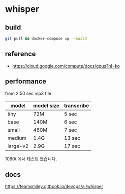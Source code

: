 # whisper

## build

```sh
git pull && docker-compose up --build
```

## reference

- <https://cloud.google.com/compute/docs/gpus?hl=ko>

## performance

from 2:50 sec mp3 file

| model    | model size | transcribe |
| -------- | ---------- | ---------- |
| tiny     | 72M        | 5 sec      |
| base     | 140M       | 6 sec      |
| small    | 460M       | 7 sec      |
| medium   | 1.4G       | 13 sec     |
| large-v2 | 2.9G       | 17 sec     |

1080ti에서 테스트 했습니다.

## docs

<https://teamsmiley.gitbook.io/devops/ai/whisper>

##
